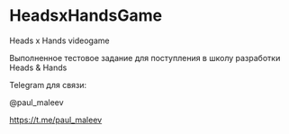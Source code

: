 # HeadsxHandsGame

Heads x Hands videogame

Выполненное тестовое задание для поступления в школу разработки Heads & Hands

Telegram для связи:

@paul_maleev 

https://t.me/paul_maleev
